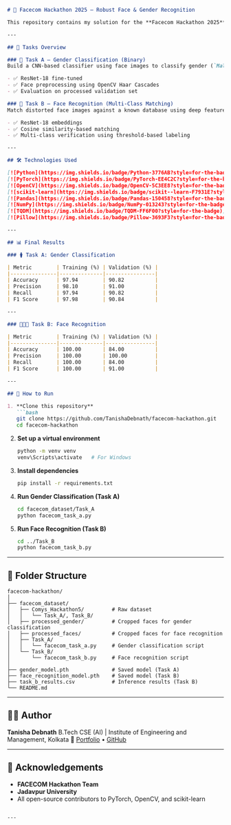 
````markdown
# 🧠 Facecom Hackathon 2025 – Robust Face & Gender Recognition

This repository contains my solution for the **Facecom Hackathon 2025** conducted by **Jadavpur University**, focused on robust face recognition and gender classification under adverse visual conditions.

---

## 📁 Tasks Overview

### 🔹 Task A – Gender Classification (Binary)
Build a CNN-based classifier using face images to classify gender (`Male`, `Female`).

- ✅ ResNet-18 fine-tuned
- ✅ Face preprocessing using OpenCV Haar Cascades
- ✅ Evaluation on processed validation set

### 🔹 Task B – Face Recognition (Multi-Class Matching)
Match distorted face images against a known database using deep features (embeddings).

- ✅ ResNet-18 embeddings
- ✅ Cosine similarity-based matching
- ✅ Multi-class verification using threshold-based labeling

---

## 🛠 Technologies Used

[![Python](https://img.shields.io/badge/Python-3776AB?style=for-the-badge&logo=python&logoColor=white)](https://www.python.org/)
[![PyTorch](https://img.shields.io/badge/PyTorch-EE4C2C?style=for-the-badge&logo=pytorch&logoColor=white)](https://pytorch.org/)
[![OpenCV](https://img.shields.io/badge/OpenCV-5C3EE8?style=for-the-badge&logo=opencv&logoColor=white)](https://opencv.org/)
[![scikit-learn](https://img.shields.io/badge/scikit--learn-F7931E?style=for-the-badge&logo=scikit-learn&logoColor=white)](https://scikit-learn.org/)
[![Pandas](https://img.shields.io/badge/Pandas-150458?style=for-the-badge&logo=pandas&logoColor=white)](https://pandas.pydata.org/)
[![NumPy](https://img.shields.io/badge/NumPy-013243?style=for-the-badge&logo=numpy&logoColor=white)](https://numpy.org/)
[![TQDM](https://img.shields.io/badge/TQDM-FF6F00?style=for-the-badge)](https://tqdm.github.io/)
[![Pillow](https://img.shields.io/badge/Pillow-3693F3?style=for-the-badge&logo=python&logoColor=white)](https://python-pillow.org/)

---

## 📊 Final Results

### 🚺 Task A: Gender Classification

| Metric        | Training (%) | Validation (%) |
|---------------|--------------|----------------|
| Accuracy      | 97.94        | 90.82          |
| Precision     | 98.10        | 91.00          |
| Recall        | 97.94        | 90.82          |
| F1 Score      | 97.98        | 90.84          |

---

### 🧑‍🤝‍🧑 Task B: Face Recognition

| Metric        | Training (%) | Validation (%) |
|---------------|--------------|----------------|
| Accuracy      | 100.00       | 84.00          |
| Precision     | 100.00       | 100.00         |
| Recall        | 100.00       | 84.00          |
| F1 Score      | 100.00       | 91.00          |

---

## 🚀 How to Run

1. **Clone this repository**
   ```bash
   git clone https://github.com/TanishaDebnath/facecom-hackathon.git
   cd facecom-hackathon
````

2. **Set up a virtual environment**

   ```bash
   python -m venv venv
   venv\Scripts\activate   # For Windows
   ```

3. **Install dependencies**

   ```bash
   pip install -r requirements.txt
   ```

4. **Run Gender Classification (Task A)**

   ```bash
   cd facecom_dataset/Task_A
   python facecom_task_a.py
   ```

5. **Run Face Recognition (Task B)**

   ```bash
   cd ../Task_B
   python facecom_task_b.py
   ```

---

## 📂 Folder Structure

```
facecom-hackathon/
│
├── facecom_dataset/
│   ├── Comys_Hackathon5/         # Raw dataset
│   │   └── Task_A/, Task_B/
│   ├── processed_gender/         # Cropped faces for gender classification
│   ├── processed_faces/          # Cropped faces for face recognition
│   ├── Task_A/
│   │   └── facecom_task_a.py     # Gender classification script
│   └── Task_B/
│       └── facecom_task_b.py     # Face recognition script
│
├── gender_model.pth              # Saved model (Task A)
├── face_recognition_model.pth    # Saved model (Task B)
├── task_b_results.csv            # Inference results (Task B)
└── README.md
```

---

## 🙋‍♀️ Author

**Tanisha Debnath**
B.Tech CSE (AI) | Institute of Engineering and Management, Kolkata
🔗 [Portfolio](https://tanisha-debnath-portfolio.web.app) • [GitHub](https://github.com/TanishaDebnath)

---

## 🏁 Acknowledgements

* **FACECOM Hackathon Team**
* **Jadavpur University**
* All open-source contributors to PyTorch, OpenCV, and scikit-learn

```

---


```
